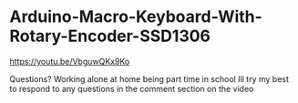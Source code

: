 # Arduino-Macro-Keyboard-With-Rotary-Encoder-SSD1306
https://youtu.be/VbguwQKx9Ko

Questions?
Working alone at home being part time in school Ill try my best to respond to any questions in the comment section on the video
